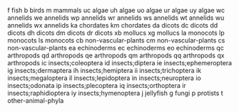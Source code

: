 f   fish
b   birds
m   mammals
uc  algae
uh  algae
uo  algae
ur  algae
uy  algae
wc  annelids
we  annelids
wp  annelids
wr  annelids
ws  annelids
wt  annelids
wu  annelids
wx  annelids
ka  chordates
km  chordates
da  dicots
dc  dicots
dd  dicots
dh  dicots
dm  dicots
dr  dicots
xb  mollucs
xg  mollucs
la  monocots
lp  monocots
ls  monocots
cb  non-vascular-plants
cm  non-vascular-plants
cs  non-vascular-plants
ea  echinoderms
ec  echinoderms
eo  echinoderms
qc  arthropods
qd  arthropods
qe  arthropods
qm  arthropods
qq  arthropods
qx  arthropods
ic  insects;coleoptera
id  insects;diptera
ie  insects;ephemeroptera
ig  insects;dermaptera
ih  insects;hemiptera
ii  insects;trichoptera
ik  insects;megaloptera
il  insects;lepidoptera
in  insects;neuroptera
io  insects;odonata
ip  insects;plecoptera
iq  insects;orthoptera
ir  insects;raphidioptera
iy  insects;hymenoptera
j   jellyfish
g   fungi
p   protists
t   other-animal-phyla
